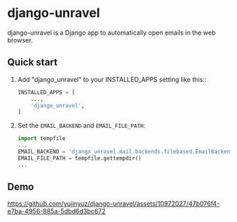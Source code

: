 # django-unravel

django-unravel is a Django app to automatically open emails in the web browser.

## Quick start

1. Add "django_unravel" to your INSTALLED_APPS setting like this::

    ```python
    INSTALLED_APPS = [
        ...,
        'django_unravel',
    ]
    ```

2. Set the `EMAIL_BACKEND` and `EMAIL_FILE_PATH`:

    ```python
    import tempfile
    ...
    EMAIL_BACKEND = 'django_unravel.mail.backends.filebased.EmailBackend'
    EMAIL_FILE_PATH = tempfile.gettempdir()
    ...
    ```

## Demo

https://github.com/yujinyuz/django-unravel/assets/10972027/47b076f4-e7ba-4956-885a-5dbd6d3bc672
